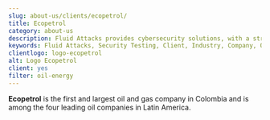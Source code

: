 ```yaml
---
slug: about-us/clients/ecopetrol/
title: Ecopetrol
category: about-us
description: Fluid Attacks provides cybersecurity solutions, with a strong focus on Continuous Hacking, for clients in multiple industries highlighted in this section.
keywords: Fluid Attacks, Security Testing, Client, Industry, Company, Organization, Pentesting, Ethical Hacking
clientlogo: logo-ecopetrol
alt: Logo Ecopetrol
client: yes
filter: oil-energy
---
```


**Ecopetrol** is the first and largest oil and gas company in Colombia
and is among the four leading oil companies in Latin America.
